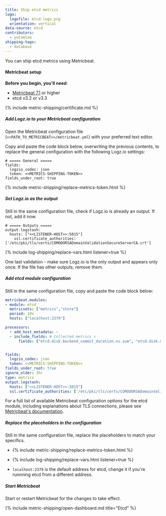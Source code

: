 ```yaml
---
title: Ship etcd metrics
logo:
  logofile: etcd-logo.png
  orientation: vertical
data-source: etcd
contributors:
  - yotamloe
shipping-tags:
  - database
---
```


You can ship etcd metrics using Metricbeat.

#### Metricbeat setup

**Before you begin, you'll need**:

* [Metricbeat 7.1](https://www.elastic.co/guide/en/beats/metricbeat/current/metricbeat-installation.html) or higher
* etcd v3.2 or v3.3

<div class="tasklist">

{% include metric-shipping/certificate.md %}

##### Add Logz.io to your Metricbeat configuration

Open the Metricbeat configuration file (`<<PATH_TO_METRICBEAT>>/metricbeat.yml`) with your preferred text editor.

Copy and paste the code block below, overwriting the previous contents, to replace the general configuration with the following Logz.io settings:

```shell
# ===== General =====
fields:
  logzio_codec: json
  token: <<METRICS-SHIPPING-TOKEN>>
fields_under_root: true
```

{% include metric-shipping/replace-metrics-token.html %}


##### Set Logz.io as the output

Still in the same configuration file, check if Logz.io is already an output. If not, add it now.


```shell
# ===== Outputs =====
output.logstash:
  hosts: ["<<LISTENER-HOST>>:5015"]
    ssl.certificate_authorities: ['/etc/pki/tls/certs/COMODORSADomainValidationSecureServerCA.crt']
```

{% include log-shipping/replace-vars.html listener=true %}

One last validation - make sure Logz.io is the only output and appears only once.
If the file has other outputs, remove them.

##### Add etcd module configuration

Still in the same configuration file, copy and paste the code block below:

```yml
metricbeat.modules:
- module: etcd
  metricsets: ["metrics","store"]
  period: 10s
  hosts: ["localhost:2379"]

processors:
  - add_host_metadata: ~
  - include_fields: # Collected metrics ⬇️
      fields: ["etcd.disk.backend_commit_duration.ns.sum", "etcd.disk.mvcc_db_total_size.bytes", "etcd.disk.wal_fsync_duration.ns.sum", "etcd.network.client_grpc_received.bytes", "etcd.network.client_grpc_sent.bytes", "etcd.server.grpc_handled.count", "etcd.server.grpc_started.count", "etcd.server.has_leader", "etcd.server.leader_changes.count", "etcd.server.proposals_committed.count", "etcd.server.proposals_failed.count", "etcd.server.proposals_pending.count", "etcd.store.compareanddelete.fail", "etcd.store.compareanddelete.success", "etcd.store.compareandswap.fail", "etcd.store.compareandswap.success", "etcd.store.create.fail", "etcd.store.create.success", "etcd.store.delete.fail", "etcd.store.delete.success", "etcd.store.expire.count", "etcd.store.gets.fail", "etcd.store.gets.success", "etcd.store.sets.fail", "etcd.store.sets.success", "etcd.store.update.fail", "etcd.store.update.success", "etcd.store.watchers", "token", "logzio_codec", "event.module", "metricset.name", "host.name", "agent.hostname", "type", "service.type"]


fields:
  logzio_codec: json
  token: <<METRICS-SHIPPING-TOKEN>>
fields_under_root: true
ignore_older: 3hr
type: metrics
output.logstash:
  hosts: ["<<LISTENER-HOST>>:5015"]
  ssl.certificate_authorities: ['/etc/pki/tls/certs/COMODORSADomainValidationSecureServerCA.crt']
```

For a full list of available Metricbeat configuration options for the etcd module, including explanations about TLS connections, please see [Metricbeat's documentation](https://www.elastic.co/guide/en/beats/metricbeat/current/metricbeat-module-etcd.html).

##### Replace the placeholders in the configuration

Still in the same configuration file, replace the placeholders to match your specifics.

* {% include metric-shipping/replace-metrics-token.html %}

* {% include log-shipping/replace-vars.html listener=true %}

* `localhost:2379` is the default address for etcd, change it if you're runnning etcd from a different address.

##### Start Metricbeat

Start or restart Metricbeat for the changes to take effect.

{% include metric-shipping/open-dashboard.md title="Etcd" %}

</div>

